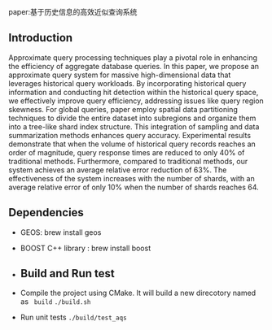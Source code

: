 paper:基于历史信息的高效近似查询系统

## Introduction
Approximate query processing techniques play a pivotal role in enhancing the efficiency of aggregate database queries. In this paper, we propose an approximate query system for massive high-dimensional data that leverages historical query workloads. By incorporating historical query information and conducting hit detection within the historical query space, we effectively improve query efficiency, addressing issues like query region skewness. For global queries, paper employ spatial data partitioning techniques to divide the entire dataset into subregions and organize them into a tree-like shard index structure. This integration of sampling and data summarization methods enhances query accuracy. Experimental results demonstrate that when the volume of historical query records reaches an order of magnitude, query response times are reduced to only 40% of traditional methods. Furthermore, compared to traditional methods, our system achieves an average relative error reduction of 63%. The effectiveness of the system increases with the number of shards, with an average relative error of only 10% when the number of shards reaches 64.

## Dependencies 
- GEOS: brew install geos
- BOOST C++ library : brew install boost

- ## Build and Run test
- Compile the project using CMake. It will build a new direcotory named as ``` build```
  ```./build.sh ```
- Run unit tests 
  ``` ./build/test_aqs ```
  
